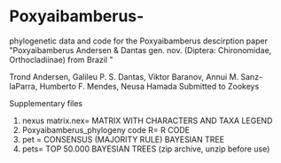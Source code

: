 # Poxyaibamberus-
phylogenetic data and code for the Poxyaibamberus  descirption paper
"Poxyaibamberus Andersen & Dantas gen. nov. (Diptera: Chironomidae, Orthocladiinae) from Brazil "

Trond Andersen, Galileu P. S. Dantas, Viktor Baranov, Annui M. Sanz-laParra, Humberto F. Mendes, Neusa Hamada
Submitted to Zookeys

Supplementary files

1. nexus matrix.nex= MATRIX WITH CHARACTERS AND TAXA LEGEND
2. Poxyaibamberus_phylogeny code R= R CODE
3. pet = CONSENSUS (MAJORITY RULE) BAYESIAN TREE
4. pets= TOP 50.000 BAYESIAN TREES (zip archive, unzip before use)
